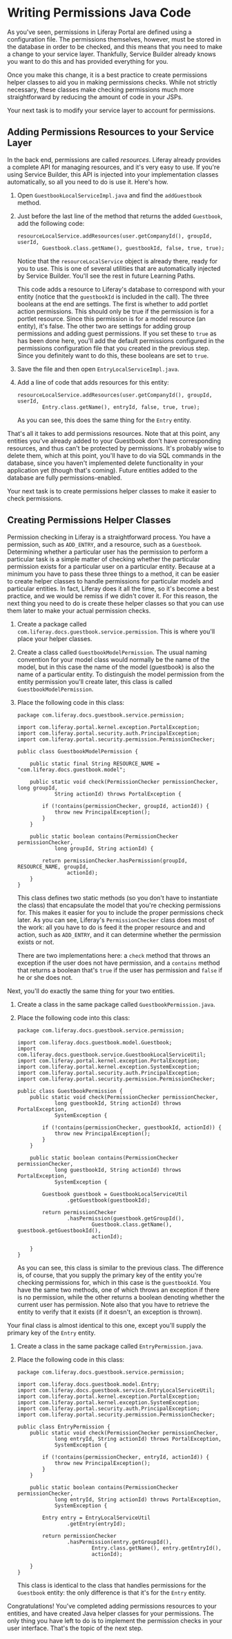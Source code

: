 # Writing Permissions Java Code [](id=writing-permissions-java-code)

As you've seen, permissions in Liferay Portal are defined using a configuration
file. The permissions themselves, however, must be stored in the database in
order to be checked, and this means that you need to make a change to your
service layer. Thankfully, Service Builder already knows you want to do this and
has provided everything for you. 

Once you make this change, it is a best practice to create permissions helper
classes to aid you in making permissions checks. While not strictly necessary,
these classes make checking permissions much more straightforward by reducing
the amount of code in your JSPs. 

Your next task is to modify your service layer to account for permissions. 

## Adding Permissions Resources to your Service Layer [](id=adding-permissions-resources-to-your-service-layer)

In the back end, permissions are called *resources*. Liferay already provides a
complete API for managing resources, and it's very easy to use. If you're using
Service Builder, this API is injected into your implementation classes
automatically, so all you need to do is use it. Here's how. 

1.  Open `GuestbookLocalServiceImpl.java` and find the `addGuestbook` method. 

2.  Just before the last line of the method that returns the added `Guestbook`,
    add the following code: 

		resourceLocalService.addResources(user.getCompanyId(), groupId, userId,
				Guestbook.class.getName(), guestbookId, false, true, true);

    Notice that the `resourceLocalService` object is already there, ready for
    you to use. This is one of several utilities that are automatically injected
    by Service Builder. You'll see the rest in future Learning Paths. 

    This code adds a resource to Liferay's database to correspond with your
    entity (notice that the `guestbookId` is included in the call). The three
    booleans at the end are settings. The first is whether to add portlet action
    permissions. This should only be true if the permission is for a portlet
    resource. Since this permission is for a model resource (an entity), it's
    false. The other two are settings for adding group permissions and adding
    guest permissions. If you set these to `true` as has been done here, you'll
    add the default permissions configured in the permissions configuration file
    that you created in the previous step. Since you definitely want to do this,
    these booleans are set to `true`. 

3.  Save the file and then open `EntryLocalServiceImpl.java`. 

4.  Add a line of code that adds resources for this entity: 

		resourceLocalService.addResources(user.getCompanyId(), groupId, userId,
				Entry.class.getName(), entryId, false, true, true);

    As you can see, this does the same thing for the `Entry` entity. 

That's all it takes to add permissions resources. Note that at this point, any
entities you've already added to your Guestbook don't have corresponding
resources, and thus can't be protected by permissions. It's probably wise to
delete them, which at this point, you'll have to do via SQL commands in the
database, since you haven't implemented delete functionality in your application
yet (though that's coming). Future entities added to the database are fully
permissions-enabled. 

Your next task is to create permissions helper classes to make it easier to
check permissions.

## Creating Permissions Helper Classes [](id=creating-permissions-helper-classes)

Permission checking in Liferay is a straightforward process. You have a
permission, such as `ADD_ENTRY`, and a resource, such as a `Guestbook`.
Determining whether a particular user has the permission to perform a particular
task is a simple matter of checking whether the particular permission exists for
a particular user on a particular entity. Because at a minimum you have to pass
these three things to a method, it can be easier to create helper classes to
handle permissions for particular models and particular entities. In fact,
Liferay does it all the time, so it's become a best practice, and we would be
remiss if we didn't cover it. For this reason, the next thing you need to do is
create these helper classes so that you can use them later to make your actual
permission checks. 

1.  Create a package called `com.liferay.docs.guestbook.service.permission`.
    This is where you'll place your helper classes. 

2.  Create a class called `GuestbookModelPermission`. The usual naming
    convention for your model class would normally be the name of the model, but
    in this case the name of the model (guestbook) is also the name of a
    particular entity. To distinguish the model permission from the entity
    permission you'll create later, this class is called
    `GuestbookModelPermission`. 

3.  Place the following code in this class: 

        package com.liferay.docs.guestbook.service.permission;

        import com.liferay.portal.kernel.exception.PortalException;
        import com.liferay.portal.security.auth.PrincipalException;
        import com.liferay.portal.security.permission.PermissionChecker;

        public class GuestbookModelPermission {

            public static final String RESOURCE_NAME = "com.liferay.docs.guestbook.model";

            public static void check(PermissionChecker permissionChecker, long groupId,
                    String actionId) throws PortalException {

                if (!contains(permissionChecker, groupId, actionId)) {
                    throw new PrincipalException();
                }
            }

            public static boolean contains(PermissionChecker permissionChecker,
                    long groupId, String actionId) {

                return permissionChecker.hasPermission(groupId, RESOURCE_NAME, groupId,
                        actionId);
            }
        }

    This class defines two static methods (so you don't have to instantiate the
    class) that encapsulate the model that you're checking permissions for. This
    makes it easier for you to include the proper permissions check later. As
    you can see, Liferay's `PermissionChecker` class does most of the work: all
    you have to do is feed it the proper resource and and action, such as
    `ADD_ENTRY`, and it can determine whether the permission exists or not. 

    There are two implementations here: a `check` method that throws an
    exception if the user does not have permission, and a `contains` method that
    returns a boolean that's `true` if the user has permission and `false` if he
    or she does not.

Next, you'll do exactly the same thing for your two entities. 

1.  Create a class in the same package called `GuestbookPermission.java`. 

2.  Place the following code into this class: 

        package com.liferay.docs.guestbook.service.permission;

        import com.liferay.docs.guestbook.model.Guestbook;
        import com.liferay.docs.guestbook.service.GuestbookLocalServiceUtil;
        import com.liferay.portal.kernel.exception.PortalException;
        import com.liferay.portal.kernel.exception.SystemException;
        import com.liferay.portal.security.auth.PrincipalException;
        import com.liferay.portal.security.permission.PermissionChecker;

        public class GuestbookPermission {
            public static void check(PermissionChecker permissionChecker,
                    long guestbookId, String actionId) throws PortalException,
                    SystemException {

                if (!contains(permissionChecker, guestbookId, actionId)) {
                    throw new PrincipalException();
                }
            }

            public static boolean contains(PermissionChecker permissionChecker,
                    long guestbookId, String actionId) throws PortalException,
                    SystemException {

                Guestbook guestbook = GuestbookLocalServiceUtil
                        .getGuestbook(guestbookId);

                return permissionChecker
                        .hasPermission(guestbook.getGroupId(),
                                Guestbook.class.getName(), guestbook.getGuestbookId(),
                                actionId);

            }
        }

    As you can see, this class is similar to the previous class. The difference
    is, of course, that you supply the primary key of the entity you're checking
    permissions for, which in this case is the `guestbookId`. You have the same
    two methods, one of which throws an exception if there is no permission,
    while the other returns a boolean denoting whether the current user has
    permission. Note also that you have to retrieve the entity to verify that it
    exists (if it doesn't, an exception is thrown). 

Your final class is almost identical to this one, except you'll supply the
primary key of the `Entry` entity. 

1.  Create a class in the same package called `EntryPermission.java`. 

2.  Place the following code in this class: 

        package com.liferay.docs.guestbook.service.permission;

        import com.liferay.docs.guestbook.model.Entry;
        import com.liferay.docs.guestbook.service.EntryLocalServiceUtil;
        import com.liferay.portal.kernel.exception.PortalException;
        import com.liferay.portal.kernel.exception.SystemException;
        import com.liferay.portal.security.auth.PrincipalException;
        import com.liferay.portal.security.permission.PermissionChecker;

        public class EntryPermission {
            public static void check(PermissionChecker permissionChecker,
                    long entryId, String actionId) throws PortalException,
                    SystemException {

                if (!contains(permissionChecker, entryId, actionId)) {
                    throw new PrincipalException();
                }
            }

            public static boolean contains(PermissionChecker permissionChecker,
                    long entryId, String actionId) throws PortalException,
                    SystemException {

                Entry entry = EntryLocalServiceUtil
                        .getEntry(entryId);

                return permissionChecker
                        .hasPermission(entry.getGroupId(),
                                Entry.class.getName(), entry.getEntryId(),
                                actionId);

            }
        }

    This class is identical to the class that handles permissions for the
    `Guestbook` entity: the only difference is that it's for the `Entry` entity. 

Congratulations! You've completed adding permissions resources to your entities,
and have created Java helper classes for your permissions. The only thing you
have left to do is to implement the permission checks in your user interface.
That's the topic of the next step. 
